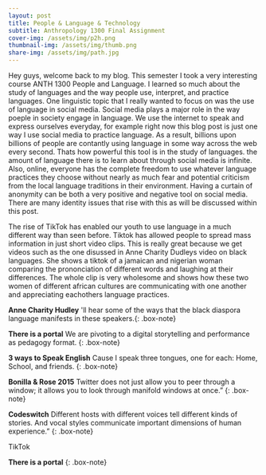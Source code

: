```yaml
---
layout: post
title: People & Language & Technology
subtitle: Anthropology 1300 Final Assignment
cover-img: /assets/img/p2h.png
thumbnail-img: /assets/img/thumb.png
share-img: /assets/img/path.jpg
---
```

Hey guys, welcome back to my blog. This semester I took a very interesting course ANTH 1300 People and Language. I learned so much about the study of languages and the way people use, interpret, and practice languages. One linguistic topic that I really wanted to focus on was the use of language in social media. Social media plays a major role in the way poeple in society engage in language. We use the internet to speak and express ourselves everyday, for example right now this blog post is just one way I use social media to practice language. As a result, billions upon billions of people are contantly using language in some way across the web every second. Thats how powerful this tool is in the study of languages. the amount of language there is to learn about through social media is infinite. Also, online, everyone has the complete freedom to use whatever language practices they choose without nearly as much fear and potential criticism from the local language traditions in their environment. Having a curtain of anonymity can be both a very positive and negative tool on social media. There are many identity issues that rise with this as will be discussed within this post.

The rise of TikTok has enabled our youth to use language in a much different way than seen before. Tiktok has allowed people to spread mass information in just short video clips. This is really great because we get videos such as the one disussed in Anne Charity Dudleys video on black languages. She shows a tiktok of a jamaican and nigerian woman comparing the prononciation of different words and laughing at their differences. The whole clip is very wholesome and shows how these two women of different african cultures are communicating with one another and appreciating eachothers language practices.

**Anne Charity Hudley** 'll hear some of the ways that the black diaspora language manifests in these speakers.{: .box-note}


**There is a portal** We are pivoting to a digital storytelling and performance as pedagogy format. 
{: .box-note}

**3 ways to Speak English** Cause I speak three tongues, one for each: Home, School, and friends.
{: .box-note}

**Bonilla & Rose 2015** Twitter does not just allow you to peer through a window; it allows you to look through manifold windows at once.” 
{: .box-note}

**Codeswitch** Different hosts with different voices tell different kinds of stories. And vocal styles communicate important dimensions of human experience.” 
{: .box-note}

TikTok


**There is a portal** 
{: .box-note}


